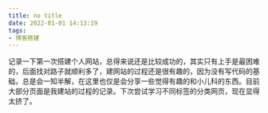 ```yaml
---
title: no title
date: 2022-01-01 14:13:19
tags: 
- 博客搭建
---
```


记录一下第一次搭建个人网站，总得来说还是比较成功的，其实只有上手是最困难的，后面找对路子就顺利多了，建网站的过程还是很有趣的，因为没有写代码的基础，总是会一知半解，在这里也仅是会分享一些觉得有趣的和小儿科的东西。目前大部分页面是我建站的过程的记录。下次尝试学习不同标签的分类网页，现在显得太挤了。
